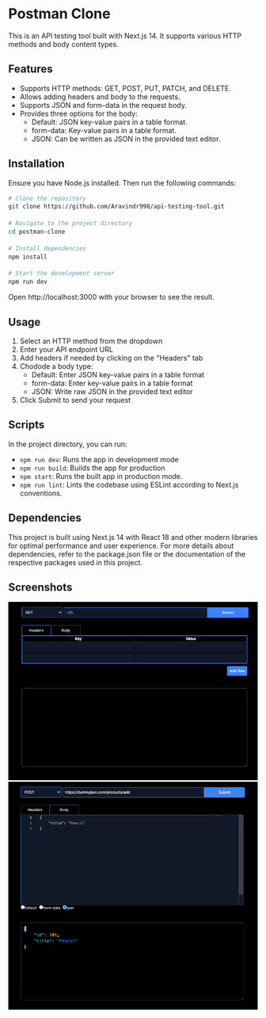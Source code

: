 # Postman Clone

This is an API testing tool built with Next.js 14. It supports various HTTP methods and body content types.

## Features

- Supports HTTP methods: GET, POST, PUT, PATCH, and DELETE.
- Allows adding headers and body to the requests.
- Supports JSON and form-data in the request body.
- Provides three options for the body:
  - Default: JSON key-value pairs in a table format.
  - form-data: Key-value pairs in a table format.
  - JSON: Can be written as JSON in the provided text editor.

## Installation

Ensure you have Node.js installed. Then run the following commands:

```bash
# Clone the repository
git clone https://github.com/Aravindr998/api-testing-tool.git

# Navigate to the project directory
cd postman-clone

# Install dependencies
npm install

# Start the development server
npm run dev

```
Open http://localhost:3000 with your browser to see the result.

## Usage
1. Select an HTTP method from the dropdown
2. Enter your API endpoint URL
3. Add headers if needed by clicking on the "Headers" tab
4. Chodode a body type: 
    - Default: Enter JSON key-value pairs in a table format
    - form-data: Enter key-value pairs in a table format
    - JSON: Write raw JSON in the provided text editor
5. Click Submit to send your request

## Scripts

In the project directory, you can run:
- ```npm run dev```: Runs the app in development mode
- ```npm run build```: Builds the app for production
- ```npm start```: Runs the built app in production mode.
- ```npm run lint```: Lints the codebase using ESLint according to Next.js conventions.

## Dependencies
This project is built using Next.js 14 with React 18 and other modern libraries for optimal performance and user experience. For more details about dependencies, refer to the package.json file or the documentation of the respective packages used in this project.

## Screenshots
![Screenshot 1](/screenshots/1.png)
![Screenshot 2](/screenshots/2.png)